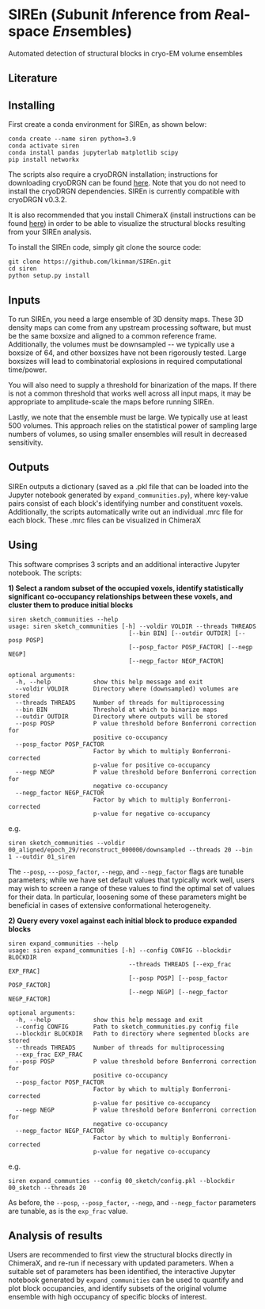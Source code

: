 # SIREn (*S*ubunit *I*nference from *R*eal-space *En*sembles)
Automated detection of structural blocks in cryo-EM volume ensembles 
  
## Literature
     
   
## Installing  
First create a conda environment for SIREn, as shown below:
```
conda create --name siren python=3.9
conda activate siren
conda install pandas jupyterlab matplotlib scipy
pip install networkx
```

The scripts also require a cryoDRGN installation; instructions for downloading cryoDRGN can be found [here](https://github.com/zhonge/cryodrgn). Note that you do not need to install the cryoDRGN dependencies. SIREn is currently compatible with cryoDRGN v0.3.2. 

It is also recommended that you install ChimeraX (install instructions can be found [here](https://www.cgl.ucsf.edu/chimera/download.html)) in order to be able to visualize the structural blocks resulting from your SIREn analysis.

To install the SIREn code, simply git clone the source code:
```
git clone https://github.com/lkinman/SIREn.git
cd siren
python setup.py install
```

## Inputs
To run SIREn, you need a large ensemble of 3D density maps. These 3D density maps can come from any upstream processing software, but must be the same boxsize and aligned to a common reference frame. Additionally, the volumes must be downsampled -- we typically use a boxsize of 64, and other boxsizes have not been rigorously tested. Large boxsizes will lead to combinatorial explosions in required computational time/power. 

You will also need to supply a threshold for binarization of the maps. If there is not a common threshold that works well across all input maps, it may be appropriate to amplitude-scale the maps before running SIREn. 

Lastly, we note that the ensemble must be large. We typically use at least 500 volumes. This approach relies on the statistical power of sampling large numbers of volumes, so using smaller ensembles will result in decreased sensitivity.

## Outputs
SIREn outputs a dictionary (saved as a .pkl file that can be loaded into the Jupyter notebook generated by ```expand_communities.py```), where key-value pairs consist of each block's identifying number and constituent voxels. Additionally, the scripts automatically write out an individual .mrc file for each block. These .mrc files can be visualized in ChimeraX 

## Using  
This software comprises 3 scripts and an additional interactive Jupyter notebook. The scripts:  

**1) Select a random subset of the occupied voxels, identify statistically significant co-occupancy relationships between these voxels, and cluster them to produce initial blocks** 
 
```
siren sketch_communities --help
usage: siren sketch_communities [-h] --voldir VOLDIR --threads THREADS
                                  [--bin BIN] [--outdir OUTDIR] [--posp POSP]
                                  [--posp_factor POSP_FACTOR] [--negp NEGP]
                                  [--negp_factor NEGP_FACTOR]

optional arguments:
  -h, --help            show this help message and exit
  --voldir VOLDIR       Directory where (downsampled) volumes are stored
  --threads THREADS     Number of threads for multiprocessing
  --bin BIN             Threshold at which to binarize maps
  --outdir OUTDIR       Directory where outputs will be stored
  --posp POSP           P value threshold before Bonferroni correction for
                        positive co-occupancy
  --posp_factor POSP_FACTOR
                        Factor by which to multiply Bonferroni-corrected
                        p-value for positive co-occupancy
  --negp NEGP           P value threshold before Bonferroni correction for
                        negative co-occupancy
  --negp_factor NEGP_FACTOR
                        Factor by which to multiply Bonferroni-corrected
                        p-value for negative co-occupancy

```  
e.g.
  
```
siren sketch_communities --voldir 00_aligned/epoch_29/reconstruct_000000/downsampled --threads 20 --bin 1 --outdir 01_siren 
```  
The ```--posp```, ```---posp_factor```, ```--negp```, and ```--negp_factor``` flags are tunable parameters; while we have set default values that typically work well, users may wish to screen a range of these values to find the optimal set of values for their data. In particular, loosening some of these parameters might be beneficial in cases of extensive conformational heterogeneity.


**2) Query every voxel against each initial block to produce expanded blocks** 
  
```
siren expand_communities --help
usage: siren expand_communities [-h] --config CONFIG --blockdir BLOCKDIR
                                  --threads THREADS [--exp_frac EXP_FRAC]
                                  [--posp POSP] [--posp_factor POSP_FACTOR]
                                  [--negp NEGP] [--negp_factor NEGP_FACTOR]

optional arguments:
  -h, --help            show this help message and exit
  --config CONFIG       Path to sketch_communities.py config file
  --blockdir BLOCKDIR   Path to directory where segmented blocks are stored
  --threads THREADS     Number of threads for multiprocessing
  --exp_frac EXP_FRAC
  --posp POSP           P value threshold before Bonferroni correction for
                        positive co-occupancy
  --posp_factor POSP_FACTOR
                        Factor by which to multiply Bonferroni-corrected
                        p-value for positive co-occupancy
  --negp NEGP           P value threshold before Bonferroni correction for
                        negative co-occupancy
  --negp_factor NEGP_FACTOR
                        Factor by which to multiply Bonferroni-corrected
                        p-value for negative co-occupancy
```  
 e.g.   
   
 ```
siren expand_communties --config 00_sketch/config.pkl --blockdir 00_sketch --threads 20
 ```  

As before, the ```--posp```, ```--posp_factor```, ```--negp```, and ```--negp_factor``` parameters are tunable, as is the ```exp_frac``` value. 

## Analysis of results
Users are recommended to first view the structural blocks directly in ChimeraX, and re-run if necessary with updated parameters. When a suitable set of parameters has been identified, the interactive Jupyter notebook generated by ```expand_communities``` can be used to quantify and plot block occupancies, and identify subsets of the original volume ensemble with high occupancy of specific blocks of interest. 
